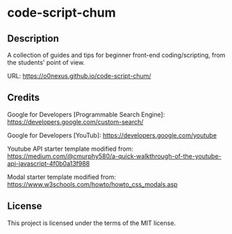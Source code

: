 # code-script-chum

## Description

A collection of guides and tips for beginner front-end coding/scripting, from the students' point of view.

URL: https://o0nexus.github.io/code-script-chum/


## Credits

Google for Developers [Programmable Search Engine]: https://developers.google.com/custom-search/

Google for Developers [YouTub]: https://developers.google.com/youtube

Youtube API starter template modified from: https://medium.com/@cmurphy580/a-quick-walkthrough-of-the-youtube-api-javascript-4f0b0a13f988

Modal starter template modified from: https://www.w3schools.com/howto/howto_css_modals.asp

## License

This project is licensed under the terms of the MIT license.
